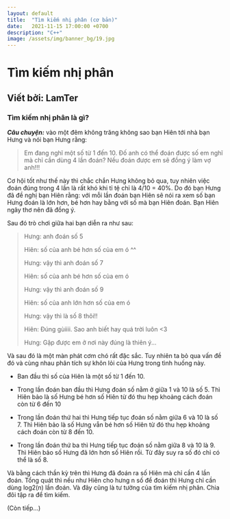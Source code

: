 ```yaml
---
layout: default
title:  "Tìm kiếm nhị phân (cơ bản)"
date:   2021-11-15 17:00:00 +0700
description: "C++"
image: /assets/img/banner_bg/19.jpg
---
```


# Tìm kiếm nhị phân
## Viết bởi: LamTer





### **Tìm kiếm nhị phân là gì?**

***Câu chuyện:*** vào một đêm không trăng không sao bạn Hiên tới nhà bạn Hưng và nói bạn Hưng rằng:

> Em đang nghĩ một số từ 1 đến 10. Đố anh có thể đoán được số em nghĩ mà chỉ cần dùng 4 lần đoán? Nếu đoán được em sẽ đồng ý làm vợ anh!!!

Cơ hội tốt như thế này thì chắc chắn Hưng không bỏ qua, tuy nhiên việc đoán đúng trong 4 lần là rất khó khi tỉ tệ chỉ là 4/10 = 40%. Do đó bạn Hưng đã đề nghị bạn Hiên rằng: với mỗi lần đoán bạn Hiên sẽ nói ra xem số bạn Hưng đoán là lớn hơn, bé hơn hay bằng với số mà bạn Hiên đoán. Bạn Hiên ngây thơ nên đã đồng ý.

Sau đó trò chơi giữa hai bạn diễn ra như sau:

> Hưng: anh đoán số 5
>
> Hiên: số của anh bé hơn số của em ó ^^
>
> Hưng: vậy thì anh đoán số 7
>
> Hiên: số của anh bé hơn số của em ó
>
> Hưng: vậy thì anh đoán số 9
>
> Hiên: số của anh lớn hơn số của em ó
>
> Hưng: vậy thì là số 8 thôi!!
>
> Hiên: Đúng gùiiii. Sao anh biết hay quá trời luôn <3
>
> Hưng: Gặp được em ở nơi này đúng là thiên ý...

Và sau đó là một màn phát cơm chó rất đặc sắc. Tuy nhiên ta bỏ qua vấn đề đó và cùng nhau phân tích sự khôn lỏi của Hưng trong tình huống này.

- Ban đầu thì số của Hiên là một số từ 1 đến 10.

- Trong lần đoán ban đầu thì Hưng đoán số nằm ở giữa 1 và 10 là số 5. Thì Hiên bảo là số Hưng bé hơn số Hiên từ đó thu hẹp khoảng cách đoán còn từ 6 đến 10

- Trong lần đoán thứ hai thì Hưng tiếp tục đoán số nằm giữa 6 và 10 là số 7. Thì Hiên bảo là số Hưng vẫn bé hơn số Hiên từ đó thu hẹp khoảng cách đoán còn từ 8 đến 10.

- Trong lần đoán thứ ba thì Hưng tiếp tục đoán số nằm giữa 8 và 10 là 9. Thì Hiên bảo số Hưng đã lớn hơn số Hiên rồi. Từ đây suy ra số đó chỉ có thể là số 8.

Và bằng cách thần kỳ trên thì Hưng đã đoán ra số Hiên mà chỉ cần 4 lần đoán. Tổng quát thì nếu như Hiên cho hưng n số để đoán thì Hưng chỉ cần dùng log2(n) lần đoán. Và đây cũng là tư tưởng của tìm kiếm nhị phân. Chia đôi tập ra để tìm kiếm.

(Còn tiếp...)